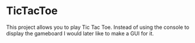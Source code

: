 # TicTacToe
This project allows you to play Tic Tac Toe. Instead of using the console to display the gameboard I would later like to make a GUI for it.
